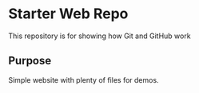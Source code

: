 # Starter Web Repo

This repository is for showing how Git and GitHub work

## Purpose

Simple website with plenty of files for demos.